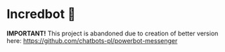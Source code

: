 # Incredbot 🤖

**IMPORTANT!** This project is abandoned due to creation of better version here: https://github.com/chatbots-pl/powerbot-messenger
